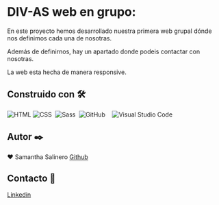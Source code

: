 # DIV-AS web en grupo:


En este proyecto hemos desarrollado nuestra primera web grupal dónde nos definimos cada una de nosotras. 

Además de definirnos, hay un apartado donde podeis contactar con nosotras. 

La web esta hecha de manera responsive. 

## Construido con 🛠️️


![HTML](https://img.shields.io/badge/-HTML-333333?style=flat&logo=HTML5)&nbsp;![CSS](https://img.shields.io/badge/-CSS-333333?style=flat&logo=CSS3&logoColor=1572B6)&nbsp; 
![Sass](https://img.shields.io/badge/Sass-333333?style=flat&logo=sass&logoColor=pink)&nbsp;
![GitHub](https://img.shields.io/badge/-GitHub-333333?style=flat&logo=github)&nbsp; &nbsp;
![Visual Studio Code](https://img.shields.io/badge/-Visual%20Studio%20Code-333333?style=flat&logo=visual-studio-code&logoColor=007ACC)&nbsp;

## Autor ✒️

:heart: Samantha Salinero [Github](https://github.com/sasalinero)

## Contacto 📱

<a href="https://www.linkedin.com/in/samantha-salinero/" target="about_blank">Linkedin</a>

